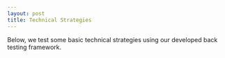 ```yaml
---
layout: post
title: Technical Strategies 
---
```


<div class="message">
  Below, we test some basic technical strategies using our developed back
  testing framework.
</div>
